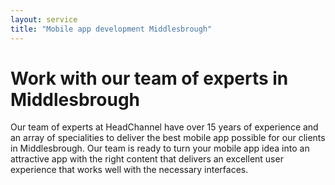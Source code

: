 ```yaml
---
layout: service
title: "Mobile app development Middlesbrough"
---
```

# Work with our team of experts in Middlesbrough
Our team of experts at HeadChannel have over 15 years of experience and an array of specialities to deliver the best mobile app possible for our clients in Middlesbrough. Our team is ready to turn your mobile app idea into an attractive app with the right content that delivers an excellent user experience that works well with the necessary interfaces.